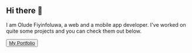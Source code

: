 ## Hi there 👋
I am Olude Fiyinfoluwa, a web and a mobile app developer. I've worked on quite some projects and you can check them out below.

<button class="button primary"><a href='oludefiyinfoluwa.com.ng'>My Portfolio</a></button>

